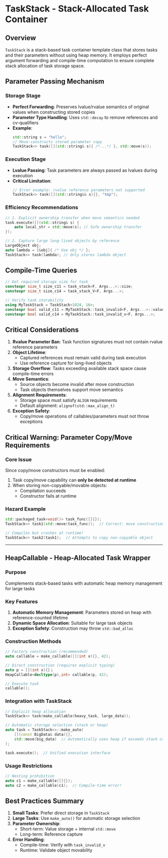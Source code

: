 # TaskStack - Stack-Allocated Task Container

## Overview
`TaskStack` is a stack-based task container template class that stores tasks and their parameters without using heap memory. It employs perfect argument forwarding and compile-time computation to ensure complete stack allocation of task storage space.

## Parameter Passing Mechanism

### Storage Stage
- **Perfect Forwarding**: Preserves lvalue/rvalue semantics of original values when constructing stored copies
- **Parameter Type Handling**: Uses `std::decay` to remove references and cv-qualifiers
- **Example**:
  ```cpp
  std::string s = "hello";
  // Move-constructs stored parameter copy
  TaskStack<> task([](std::string& s){ /*...*/ }, std::move(s)); 
  ```

### Execution Stage
- **Lvalue Passing**: Task parameters are always passed as lvalues during execution
- **Critical Limitation**:
  ```cpp
  // Error example: rvalue reference parameters not supported
  TaskStack<> task([](std::string&& s){}, "tmp");
  ```

### Efficiency Recommendations
```cpp
// 1. Explicit ownership transfer when move semantics needed
task.execute([](std::string& s) {
    auto local_str = std::move(s); // Safe ownership transfer
});

// 2. Capture large long-lived objects by reference
LargeObject obj;
auto lambda = [&obj]{ /* Use obj */ };
TaskStack<> task(lambda); // Only stores lambda object
```

## Compile-Time Queries
```cpp
// Get required storage size for task
constexpr size_t size_c11 = task_stack<F, Args...>::size;
constexpr size_t size_c14 = task_stack_V<F, Args...>;

// Verify task storability
using MyTaskStack = TaskStack<1024, 16>;
constexpr bool valid_c11 = MyTaskStack::task_invalid<F, Args...>::value;
constexpr bool valid_c14 = MyTaskStack::task_invalid_v<F, Args...>;
```

## Critical Considerations
1. **Rvalue Parameter Ban**: Task function signatures must not contain rvalue reference parameters
2. **Object Lifetime**:
   - Captured references must remain valid during task execution
   - Use reference capture for long-lived objects
3. **Storage Overflow**: Tasks exceeding available stack space cause compile-time errors
4. **Move Semantics**:
   - Source objects become invalid after move construction
   - Task objects themselves support move semantics
5. **Alignment Requirements**:
   - Storage space must satisfy `ALIGN` requirements
   - Default alignment: `alignof(std::max_align_t)`
6. **Exception Safety**:
   - Copy/move operations of callables/parameters must not throw exceptions

## Critical Warning: Parameter Copy/Move Requirements

### Core Issue
Since copy/move constructors must be enabled:
1. Task copy/move capability can **only be detected at runtime**
2. When storing non-copyable/movable objects:
   - Compilation succeeds
   - Constructor fails at runtime

### Hazard Example
```cpp
std::packaged_task<void()> task_func([]{});
TaskStack<> task1(std::move(task_func));  // Correct: move construction

// Compiles but crashes at runtime!
TaskStack<> task2(task1);  // Attempts to copy non-copyable object
```

---

## HeapCallable - Heap-Allocated Task Wrapper

### Purpose
Complements stack-based tasks with automatic heap memory management for large tasks

### Key Features
1. **Automatic Memory Management**: Parameters stored on heap with reference-counted lifetime
2. **Dynamic Space Allocation**: Suitable for large task objects
3. **Exception Safety**: Construction may throw `std::bad_alloc`

### Construction Methods
```cpp
// Factory construction (recommended)
auto callable = make_callable([](int x){}, 42);

// Direct construction (requires explicit typing)
auto p = [](int x){}；
HeapCallable<decltype(p),int> callable(p, 42);

// Execute task
callable();
```

### Integration with TaskStack
```cpp
// Explicit heap allocation
TaskStack<> task(make_callable(heavy_task, large_data));

// Automatic storage selection (stack or heap)
auto task = TaskStack<>::make_auto(
    [](const BigData& data){}, 
    std::move(big_data)  // Automatically uses heap if exceeds stack capacity
);

task.execute();  // Unified execution interface
```

### Usage Restrictions
```cpp
// Nesting prohibition
auto c1 = make_callable([]{});
auto c2 = make_callable(c1);  // Compile-time error!
```

## Best Practices Summary
1. **Small Tasks**: Prefer direct storage in `TaskStack`
2. **Large Tasks**: Use `make_auto()` for automatic storage selection
3. **Parameter Ownership**:
   - Short-term: Value storage + internal `std::move`
   - Long-term: Reference capture
4. **Error Handling**:
   - Compile-time: Verify with `task_invalid_v`
   - Runtime: Validate object movability
